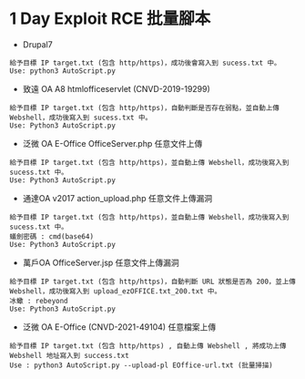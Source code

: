 # 1 Day Exploit RCE 批量腳本
- Drupal7
```
給予目標 IP target.txt (包含 http/https)，成功後會寫入到 sucess.txt 中。
Use: python3 AutoScript.py
```
- 致遠 OA A8 htmlofficeservlet (CNVD-2019-19299)
```
給予目標 IP target.txt (包含 http/https)，自動判斷是否存在弱點，並自動上傳 Webshell，成功後寫入到 sucess.txt 中。
Use: Python3 AutoScript.py
```
- 泛微 OA E-Office OfficeServer.php 任意文件上傳
```
給予目標 IP target.txt (包含 http/https)，並自動上傳 Webshell，成功後寫入到 sucess.txt 中。
Use: Python3 AutoScript.py
```
- 通達OA v2017 action_upload.php 任意文件上傳漏洞
```
給予目標 IP target.txt (包含 http/https)，並自動上傳 Webshell，成功後寫入到 sucess.txt 中。
蟻劍密碼 : cmd(base64)
Use: Python3 AutoScript.py
```
- 萬戶OA OfficeServer.jsp 任意文件上傳漏洞
```
給予目標 IP target.txt (包含 http/https)，自動判斷 URL 狀態是否為 200，並上傳 Webshell，成功後寫入到 upload_ezOFFICE.txt_200.txt 中。
冰蠍 : rebeyond
Use: Python3 AutoScript.py
```
- 泛微 OA E-Office (CNVD-2021-49104) 任意檔案上傳
```
給予目標 IP target.txt (包含 http/https) , 自動上傳 Webshell , 將成功上傳 Webshell 地址寫入到 success.txt
Use : python3 AutoScript.py --upload-pl EOffice-url.txt (批量掃描)
```
